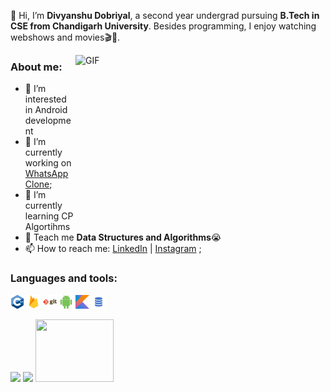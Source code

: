 👋 Hi, I’m **Divyanshu Dobriyal**, a second year undergrad pursuing **B.Tech in CSE from Chandigarh University**. Besides programming, I enjoy watching webshows and movies🎬🍿.


<img  width ="400" height="250" align="right" alt="GIF" src="https://miro.medium.com/max/1600/1*hwR_VDaY0wA5J4aPL6j9Zw.gif" />

### ****About me:****

- 👀 I’m interested in Android development                                                                   
- 🌱 I’m currently working on [WhatsApp Clone](https://github.com/divyanshudob/WhatsApp-Clone);
- 💞️ I’m currently learning CP Algortihms
- 🥺 Teach me **Data Structures and Algorithms**😭
- 📫 How to reach me: [LinkedIn](https://www.linkedin.com/in/divyanshu-dobriyal-97119b1b4/) | [Instagram](https://www.instagram.com/div.yan.shu/?hl=en/) ;

### **Languages and tools:**

<code><img height="22" src="https://raw.githubusercontent.com/github/explore/80688e429a7d4ef2fca1e82350fe8e3517d3494d/topics/cpp/cpp.png"></code>
<code><img height="22" src="https://raw.githubusercontent.com/github/explore/80688e429a7d4ef2fca1e82350fe8e3517d3494d/topics/firebase/firebase.png"></code>
<code><img height="22" src="https://raw.githubusercontent.com/github/explore/80688e429a7d4ef2fca1e82350fe8e3517d3494d/topics/git/git.png"></code>
<code><img height="22" src="https://raw.githubusercontent.com/github/explore/80688e429a7d4ef2fca1e82350fe8e3517d3494d/topics/android/android.png"></code>
<code><img height="22" src="https://raw.githubusercontent.com/github/explore/80688e429a7d4ef2fca1e82350fe8e3517d3494d/topics/kotlin/kotlin.png"></code>
<code><img height="22" src="https://raw.githubusercontent.com/github/explore/80688e429a7d4ef2fca1e82350fe8e3517d3494d/topics/sql/sql.png"></code>




<code><img src="https://media.giphy.com/media/UWt0rhp21JgLwoeFQP/giphy.gif" width="100"></code>
<code><img src="https://i.giphy.com/media/KzJkzjggfGN5Py6nkT/200.webp" width="100"></code>
<code><img src="https://cdn.dribbble.com/users/148585/screenshots/1914271/untitled-2v2.gif" width="125" height="100"></code>




<!---
divyanshudob/divyanshudob is a ✨ special ✨ repository because its `README.md` (this file) appears on your GitHub profile.
You can click the Preview link to take a look at your changes.
--->
